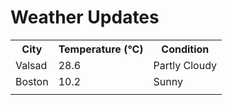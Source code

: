 # Weather Updates

<!-- WEATHER-UPDATE-START -->
<table><tr><th>City</th><th>Temperature (°C)</th><th>Condition</th></tr><tr><td>Valsad</td><td>28.6</td><td>Partly Cloudy</td></tr><tr><td>Boston</td><td>10.2</td><td>Sunny</td></tr><tr><td></td><td></td><td></td></tr></table>
<!-- WEATHER-UPDATE-END -->
